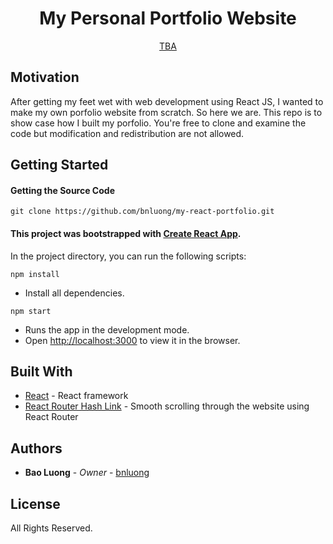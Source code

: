 <p align="center">
  <h1 align="center">My Personal Portfolio Website</h1>

  <p align="center">
    <a href="https://github.com/bnluong">TBA</a>
  </p>
</p>

## Motivation

After getting my feet wet with web development using React JS, I wanted to make my own porfolio website from scratch. So here we are. This repo is to show case how I built my porfolio. You're free to clone and examine the code but modification and redistribution are not allowed.

## Getting Started

#### Getting the Source Code

```
git clone https://github.com/bnluong/my-react-portfolio.git
```

#### This project was bootstrapped with [Create React App](https://github.com/facebook/create-react-app).

In the project directory, you can run the following scripts:

`npm install`

-   Install all dependencies.<br />

`npm start`

-   Runs the app in the development mode.<br />
-   Open [http://localhost:3000](http://localhost:3000) to view it in the browser.

## Built With

-   [React](https://reactjs.org/) - React framework
-   [React Router Hash Link](https://github.com/rafgraph/react-router-hash-link) - Smooth scrolling through the website using React Router

## Authors

-   **Bao Luong** - _Owner_ - [bnluong](https://github.com/bnluong)

## License

All Rights Reserved.
